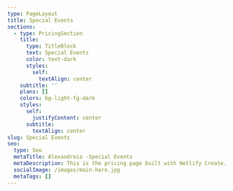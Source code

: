 ```yaml
---
type: PageLayout
title: Special Events
sections:
  - type: PricingSection
    title:
      type: TitleBlock
      text: Special Events
      color: text-dark
      styles:
        self:
          textAlign: center
    subtitle: ''
    plans: []
    colors: bg-light-fg-dark
    styles:
      self:
        justifyContent: center
      subtitle:
        textAlign: center
slug: Special Events
seo:
  type: Seo
  metaTitle: Alexandreia -Special Events
  metaDescription: This is the pricing page built with Netlify Create.
  socialImage: /images/main-hero.jpg
  metaTags: []
---
```

